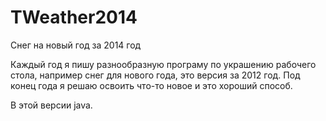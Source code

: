 TWeather2014
============

Снег на новый год за 2014 год

Каждый год я пишу разнообразную програму по украшению рабочего стола, например снег для нового года, это версия за 2012 год. Под конец года я решаю освоить что-то новое и это хороший способ.

В этой версии java.
